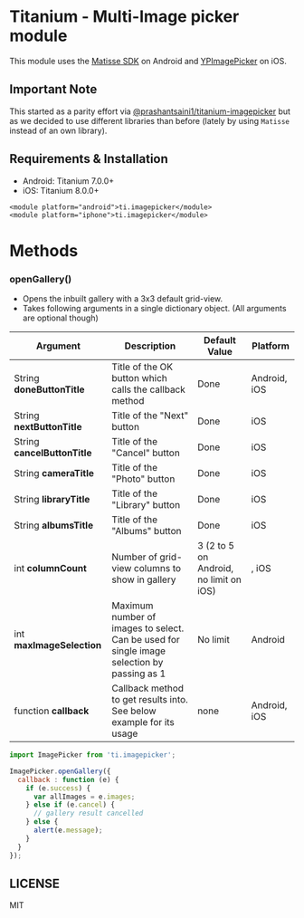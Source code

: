 # Titanium - Multi-Image picker module

This module uses the [Matisse SDK](https://github.com/zhihu/Matisse) on Android and [YPImagePicker](https://github.com/Yummypets/YPImagePicker) on iOS.

## Important Note

This started as a parity effort via [@prashantsaini1/titanium-imagepicker](https://github.com/prashantsaini1/titanium-imagepicker) but as we decided to use different libraries than before (lately by using `Matisse` instead of an own library).

## Requirements & Installation
* Android: Titanium 7.0.0+
* iOS: Titanium 8.0.0+

```
<module platform="android">ti.imagepicker</module>
<module platform="iphone">ti.imagepicker</module>
```

# Methods

###  openGallery()

* Opens the inbuilt gallery with a 3x3 default grid-view.
* Takes following arguments in a single dictionary object. (All arguments are optional though)

| Argument              | Description           | Default Value              | Platform |
| --------------------- | --------------------- | ------------------------- | ----- |
| String **doneButtonTitle**    | Title of the OK button which calls the callback method    | Done | Android, iOS |
| String **nextButtonTitle**    | Title of the "Next" button    | Done | iOS |
| String **cancelButtonTitle**    | Title of the "Cancel" button    | Done | iOS |
| String **cameraTitle**    | Title of the "Photo" button    | Done | iOS |
| String **libraryTitle**    | Title of the "Library" button    | Done | iOS |
| String **albumsTitle**    | Title of the "Albums" button    | Done | iOS |
| int **columnCount**      |  Number of grid-view columns to show in gallery   | 3 (2 to 5 on Android, no limit on iOS) | , iOS |
| int **maxImageSelection**     | Maximum number of images to select. Can be used for single image selection by passing as 1     | No limit | Android |
| function **callback**    | Callback method to get results into. See below example for its usage    | none | Android, iOS |

```javascript
import ImagePicker from 'ti.imagepicker';

ImagePicker.openGallery({
  callback : function (e) {
    if (e.success) {
      var allImages = e.images;
    } else if (e.cancel) {
      // gallery result cancelled
    } else {
      alert(e.message);
    }
  }
});
```

## LICENSE

MIT
